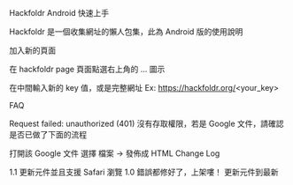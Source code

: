 Hackfoldr Android 快速上手

Hackfoldr 是一個收集網址的懶人包集，此為 Android 版的使用說明

加入新的頁面

在 hackfoldr page 頁面點選右上角的 ... 圖示

在中間輸入新的 key 值，或是完整網址 Ex: https://hackfoldr.org/<your_key>

FAQ

Request failed: unauthorized (401)
沒有存取權限，若是 Google 文件，請確認是否已做了下面的流程

打開該 Google 文件
選擇 檔案 -> 發佈成 HTML
Change Log

1.1
更新元件並且支援 Safari 瀏覽
1.0
錯誤都修好了，上架嘍！
更新元件到最新
